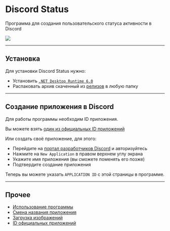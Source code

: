 # Discord Status
Программа для создания пользовательского статуса активности в Discord

![](https://user-images.githubusercontent.com/93487621/208197028-e56cbc07-a4ad-462e-8b0e-a7d9a520d23f.png)

***

## Установка

Для установки Discord Status нужно:
* Установить [`.NET Desktop Runtime 6.0`](https://dotnet.microsoft.com/download/dotnet/6.0)
* Распаковать архив скаченный из [релизов](https://github.com/pa-nov/Discord-Status/releases/latest) в любую папку

***

## Создание приложения в Discord

Для работы программы необходим ID приложения.

Вы можете взять [один из официальных ID приложений](https://github.com/pa-nov/Discord-Status/wiki/ID-официальных-приложений)

Или создать своё приложение, для этого:
* Перейдите на [портал разработчиков Discord](https://discord.com/developers/applications) и авторизуйтесь
* Нажмите на `New Application` в правом верхнем углу экрана
* Укажите имя приложения (вы сможете поменять его позже)
* Подтвердите создание приложения

Теперь вы можете указать `APPLICATION ID` с этой страницы в программе.

***

## Прочее
* [Использование программы](https://github.com/pa-nov/Discord-Status/wiki/Использование-программы)
* [Смена названия приложения](https://github.com/pa-nov/Discord-Status/wiki/Смена-названия-приложения)
* [Загрузка изображений](https://github.com/pa-nov/Discord-Status/wiki/Загрузка-изображений)
* [ID официальных приложений](https://github.com/pa-nov/Discord-Status/wiki/ID-официальных-приложений)
